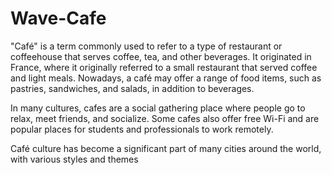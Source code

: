# Wave-Cafe

"Café" is a term commonly used to refer to a type of restaurant or coffeehouse that serves coffee, tea, and other beverages. It originated in France, where it originally referred to a small restaurant that served coffee and light meals. Nowadays, a café may offer a range of food items, such as pastries, sandwiches, and salads, in addition to beverages.

In many cultures, cafes are a social gathering place where people go to relax, meet friends, and socialize. Some cafes also offer free Wi-Fi and are popular places for students and professionals to work remotely.

Café culture has become a significant part of many cities around the world, with various styles and themes
